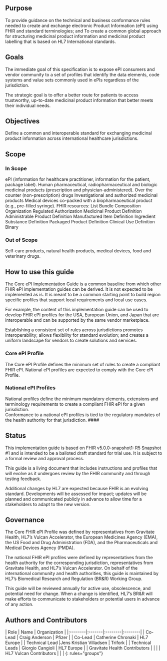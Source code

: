## Purpose
To provide guidance on the technical and business conformance rules needed to create and exchange electronic Product Information (ePI) using FHIR and standard terminologies; 
and 
To create a common global approach for structuring medicinal product information and medicinal product labelling that is based on HL7 International standards. 

## Goals
The immediate goal of this specification is to expose ePI consumers and vendor community to a set of profiles that identify the data elements, code systems and value sets commonly used in ePIs regardless of the jurisdiction. 

The strategic goal is to offer a better route for patients to access trustworthy, up-to-date medicinal product information that better meets their individual needs. 

## Objectives
Define a common and interoperable standard for exchanging medicinal product information across international healthcare jurisdictions. 

## Scope
### In Scope
ePI (information for healthcare practitioner, information for the patient, package label). 
Human pharmaceutical, radiopharmaceutical and biologic medicinal products (prescription and physician-administered). 
Over the counter (non-prescription) drugs 
Investigational and authorized medicinal products 
Medical devices co-packed with a biopharmaceutical product (e.g., pre-filled syringe). 
FHIR resources: 
List 
Bundle 
Composition 
Organization 
Regulated Authorization 
Medicinal Product Definition 
Administrable Product Definition 
Manufactured Item Definition 
Ingredient 
Substance Definition 
Packaged Product Definition 
Clinical Use Definition 
Binary 

### Out of Scope
Self-care products, natural health products, medical devices, food and veterinary drugs. 

## How to use this guide
The Core ePI Implementation Guide is a common baseline from which other FHIR ePI implementation guides can be derived. It is not expected to be implemented as is. It is meant to be a common starting point to build region specific profiles that support local requirements and local use cases. 

For example, the content of this implementation guide can be used to develop FHIR ePI profiles for the USA, European Union, and Japan that are interoperable and can be supported by the same vendor marketplace. 

Establishing a consistent set of rules across jurisdictions promotes interoperability; allows flexibility for standard evolution; and creates a uniform landscape for vendors to create solutions and services. 

### Core ePI Profile 
The Core ePI Profile defines the minimum set of rules to create a compliant FHIR ePI. National ePI profiles are expected to comply with the Core ePI Profile. 

### National ePI Profiles 
National profiles define the minimum mandatory elements, extensions and terminology requirements to create a compliant FHIR ePI for a given jurisdiction.  
Conformance to a national ePI profiles is tied to the regulatory mandates of the health authority for that jurisdiction. ####

## Status 
This implementation guide is based on FHIR v5.0.0-snapshot1: R5 Snapshot #1 and is intended to be a balloted draft standard for trial use. It is subject to a formal review and approval process. 

This guide is a living document that includes instructions and profiles that will evolve as it undergoes review by the FHIR community and through testing feedback. 

Additional changes by HL7 are expected because FHIR is an evolving standard. Developments will be assessed for impact; updates will be planned and communicated publicly in advance to allow time for a stakeholders to adapt to the new version. 

## Governance 
The Core FHIR ePI Profile was defined by representatives from Gravitate Health, HL7’s Vulcan Accelerator, the European Medicines Agency (EMA), the US Food and Drug Administration (FDA), and the Pharmaceuticals and Medical Devices Agency (PMDA).  

The national FHIR ePI profiles were defined by representatives from the health authority for the corresponding jurisdiction, representatives from Gravitate Health, and HL7’s Vulcan Accelerator. 
On behalf of the international community and health authorities, this guide is maintained by HL7’s Biomedical Research and Regulation (BR&R) Working Group.  

This guide will be reviewed annually for active use, obsolescence, and potential need for change. When a change is identified, HL7’s BR&R will make efforts to communicate to stakeholders or potential users in advance of any action.  

## Authors and Contributors

| Role | Name | Organization |
|:--------|:-------|:--------|:--------|
| Co-Lead   | Craig Anderson | Pfizer |
| Co-Lead   | Catherine Chronaki | HL7 Europe |
| Technical Lead  |Jens Kristian Villadsen | Trifork |
| Technical Leads | Giorgio Cangioli | HL7 Europe |
| Gravitate Health Contributors | | |
| HL7 Vulcan Contributors | | |
{: rules="groups"}

